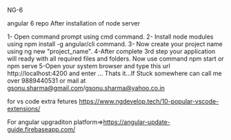 NG-6

angular 6 repo After installation of node server

1- Open command prompt using cmd command. 
2- Install node modules using npm install -g angular/cli command. 
3- Now create your project name using ng new "project_name". 
4-After complete 3rd step your application will ready with all required files and folders. Now use command npm start or npm serve 
5-Open your system browser and type this url http://localhost:4200 and enter ... Thats it...If Stuck somewhere can call me over 9889440531 or mail at gsonu.sharma@gmail.com/gsonu.sharma@yahoo.co.in

for vs code extra fetures https://www.ngdevelop.tech/10-popular-vscode-extensions/

For angular upgraditon platform=>https://angular-update-guide.firebaseapp.com/
